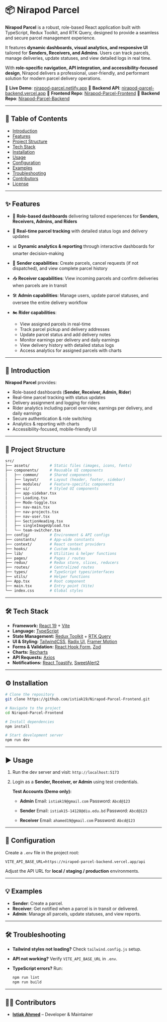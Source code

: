 # 📦 Nirapod Parcel

**Nirapod Parcel** is a robust, role-based React application built with TypeScript, Redux Toolkit, and RTK Query, designed to provide a seamless and secure parcel management experience.

It features **dynamic dashboards, visual analytics, and responsive UI** tailored for **Senders, Receivers, and Admins**. Users can track parcels, manage deliveries, update statuses, and view detailed logs in real time.

With **role-specific navigation, API integration, and accessibility-focused design**, Nirapod delivers a professional, user-friendly, and performant solution for modern parcel delivery operations.

🔗 **Live Demo**: [nirapod-parcel.netlify.app](https://nirapod-parcel.netlify.app/)
🔗 **Backend API**: [nirapod-parcel-backend.vercel.app](https://nirapod-parcel.vercel.app/)
🔗 **Frontend Repo**: [Nirapod-Parcel-Frontend](https://github.com/istiak19/Nirapod-Parcel-Frontend)
🔗 **Backend Repo**: [Nirapod-Parcel-Backend](https://github.com/istiak19/Nirapod-Parcel-Backend)

---

## 📑 Table of Contents

* [Introduction](#-introduction)
* [Features](#-features)
* [Project Structure](#-project-structure)
* [Tech Stack](#-tech-stack)
* [Installation](#-installation)
* [Usage](#-usage)
* [Configuration](#-configuration)
* [Examples](#-examples)
* [Troubleshooting](#-troubleshooting)
* [Contributors](#-contributors)
* [License](#-license)

---

## ✨ Features

* 🔐 **Role-based dashboards** delivering tailored experiences for **Senders, Receivers, Admins, and Riders**
* 🚚 **Real-time parcel tracking** with detailed status logs and delivery updates
* 📊 **Dynamic analytics & reporting** through interactive dashboards for smarter decision-making
* 👤 **Sender capabilities**: Create parcels, cancel requests (if not dispatched), and view complete parcel history
* 📥 **Receiver capabilities**: View incoming parcels and confirm deliveries when parcels are in transit
* 🛠 **Admin capabilities**: Manage users, update parcel statuses, and oversee the entire delivery workflow
* 🏍 **Rider capabilities**:

  * View assigned parcels in real-time
  * Track parcel pickup and delivery addresses
  * Update parcel status and add delivery notes
  * Monitor earnings per delivery and daily earnings
  * View delivery history with detailed status logs
  * Access analytics for assigned parcels with charts

---

## 🚀 Introduction

**Nirapod Parcel** provides:

* Role-based dashboards (**Sender, Receiver, Admin, Rider**)
* Real-time parcel tracking with status updates
* Delivery assignment and logging for riders
* Rider analytics including parcel overview, earnings per delivery, and daily earnings
* Secure authentication & role switching
* Analytics & reporting with charts
* Accessibility-focused, mobile-friendly UI

---

## 📂 Project Structure

```bash
src/
├── assets/         # Static files (images, icons, fonts)
├── components/     # Reusable UI components
│   ├── common/     # Shared components
│   ├── layout/     # Layout (header, footer, sidebar)
│   ├── modules/    # Feature-specific components
│   ├── ui/         # Styled UI components
│   ├── app-sidebar.tsx
│   ├── Loading.tsx
│   ├── Mode-toggle.tsx
│   ├── nav-main.tsx
│   ├── nav-projects.tsx
│   ├── nav-user.tsx
│   ├── SectionHeading.tsx
│   ├── singleImageUpload.tsx
│   └── team-switcher.tsx
├── config/         # Environment & API configs
├── constants/      # App-wide constants
├── context/        # React context providers
├── hooks/          # Custom hooks
├── lib/            # Utilities & helper functions
├── pages/          # Pages / routes
├── redux/          # Redux store, slices, reducers
├── routes/         # Centralized routes
├── types/          # TypeScript types/interfaces
├── utils/          # Helper functions
├── App.tsx         # Root component
├── main.tsx        # Entry point (Vite)
└── index.css       # Global styles
```

---

## 🛠️ Tech Stack

* **Framework:** [React 19](https://react.dev/) + [Vite](https://vitejs.dev/)
* **Language:** [TypeScript](https://www.typescriptlang.org/)
* **State Management:** [Redux Toolkit](https://redux-toolkit.js.org/) + [RTK Query](https://redux-toolkit.js.org/rtk-query/overview)
* **UI & Styling:** [TailwindCSS](https://tailwindcss.com/), [Radix UI](https://www.radix-ui.com/), [Framer Motion](https://www.framer.com/motion/)
* **Forms & Validation:** [React Hook Form](https://react-hook-form.com/), [Zod](https://zod.dev/)
* **Charts:** [Recharts](https://recharts.org/)
* **API Requests:** [Axios](https://axios-http.com/)
* **Notifications:** [React Toastify](https://fkhadra.github.io/react-toastify/), [SweetAlert2](https://sweetalert2.github.io/)

---

## ⚙️ Installation

```bash
# Clone the repository
git clone https://github.com/istiak19/Nirapod-Parcel-Frontend.git

# Navigate to the project
cd Nirapod-Parcel-Frontend

# Install dependencies
npm install

# Start development server
npm run dev
```

---

## ▶️ Usage

1. Run the dev server and visit:
   `http://localhost:5173`

2. Login as a **Sender, Receiver, or Admin** using test credentials.

   **Test Accounts (Demo only):**

   * **Admin**
     Email: `istiak19@gmail.com`
     Password: `Abcd@123`

   * **Sender**
     Email: `istiak15-14128@diu.edu.bd`
     Password: `Abcd@123`

   * **Receiver**
     Email: `ahamed19@gmail.com`
     Password: `Abcd@123`

---

## 🔧 Configuration

Create a `.env` file in the project root:

```env
VITE_API_BASE_URL=https://nirapod-parcel-backend.vercel.app/api
```

Adjust the API URL for **local / staging / production** environments.

---

## 💡 Examples

* **Sender**: Create a parcel.
* **Receiver**: Get notified when a parcel is in transit or delivered.
* **Admin**: Manage all parcels, update statuses, and view reports.

---

## 🛠 Troubleshooting

* **Tailwind styles not loading?**
  Check `tailwind.config.js` setup.

* **API not working?**
  Verify `VITE_API_BASE_URL` in `.env`.

* **TypeScript errors?**
  Run:

  ```bash
  npm run lint
  npm run build
  ```

---

## 👨‍💻 Contributors

* [**Istiak Ahmed**](https://github.com/istiak19) – Developer & Maintainer